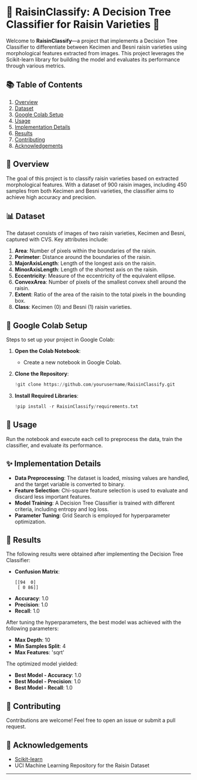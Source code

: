 # 🍇 RaisinClassify: A Decision Tree Classifier for Raisin Varieties 🎉

Welcome to **RaisinClassify**—a project that implements a Decision Tree Classifier to differentiate between Kecimen and Besni raisin varieties using morphological features extracted from images. This project leverages the Scikit-learn library for building the model and evaluates its performance through various metrics.

## 📚 Table of Contents

1. [Overview](#overview)
2. [Dataset](#dataset)
3. [Google Colab Setup](#google-colab-setup)
4. [Usage](#usage)
5. [Implementation Details](#implementation-details)
6. [Results](#results)
7. [Contributing](#contributing)
8. [Acknowledgements](#acknowledgements)

## 🏫 Overview

The goal of this project is to classify raisin varieties based on extracted morphological features. With a dataset of 900 raisin images, including 450 samples from both Kecimen and Besni varieties, the classifier aims to achieve high accuracy and precision.

## 📊 Dataset

The dataset consists of images of two raisin varieties, Kecimen and Besni, captured with CVS. Key attributes include:

1. **Area**: Number of pixels within the boundaries of the raisin.
2. **Perimeter**: Distance around the boundaries of the raisin.
3. **MajorAxisLength**: Length of the longest axis on the raisin.
4. **MinorAxisLength**: Length of the shortest axis on the raisin.
5. **Eccentricity**: Measure of the eccentricity of the equivalent ellipse.
6. **ConvexArea**: Number of pixels of the smallest convex shell around the raisin.
7. **Extent**: Ratio of the area of the raisin to the total pixels in the bounding box.
8. **Class**: Kecimen (0) and Besni (1) raisin varieties.

## 🚀 Google Colab Setup

Steps to set up your project in Google Colab:

1. **Open the Colab Notebook**:
   - Create a new notebook in Google Colab.

2. **Clone the Repository**:
   ```python
   !git clone https://github.com/yourusername/RaisinClassify.git
   ```

3. **Install Required Libraries**:
   ```python
   !pip install -r RaisinClassify/requirements.txt
   ```

## 🎉 Usage

Run the notebook and execute each cell to preprocess the data, train the classifier, and evaluate its performance.

## ✨ Implementation Details

- **Data Preprocessing**: The dataset is loaded, missing values are handled, and the target variable is converted to binary.
- **Feature Selection**: Chi-square feature selection is used to evaluate and discard less important features.
- **Model Training**: A Decision Tree Classifier is trained with different criteria, including entropy and log loss.
- **Parameter Tuning**: Grid Search is employed for hyperparameter optimization.

## 🎨 Results

The following results were obtained after implementing the Decision Tree Classifier:

- **Confusion Matrix**:
   ```
   [[94  0]
    [ 0 86]]
   ```
- **Accuracy**: 1.0
- **Precision**: 1.0
- **Recall**: 1.0

After tuning the hyperparameters, the best model was achieved with the following parameters:
- **Max Depth**: 10
- **Min Samples Split**: 4
- **Max Features**: 'sqrt'

The optimized model yielded:
- **Best Model - Accuracy**: 1.0
- **Best Model - Precision**: 1.0
- **Best Model - Recall**: 1.0

## 🤝 Contributing

Contributions are welcome! Feel free to open an issue or submit a pull request.

## 🎉 Acknowledgements

- [Scikit-learn](https://scikit-learn.org/stable/)
- UCI Machine Learning Repository for the Raisin Dataset

---

